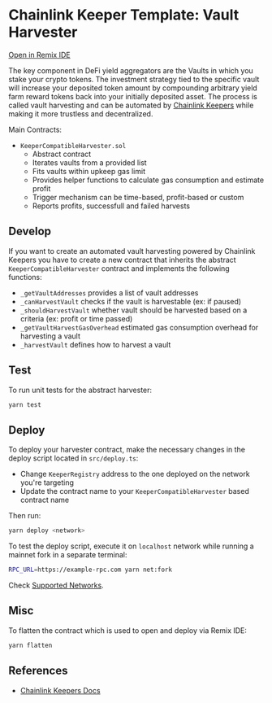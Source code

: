 # Chainlink Keeper Template: Vault Harvester

[Open in Remix IDE](https://remix.ethereum.org/#url=https://github.com/hackbg/chainlink-keeper-templates/packages/harvester/flatten/Harvester.flat.sol)

The key component in DeFi yield aggregators are the Vaults in which you stake your crypto tokens. The investment strategy tied to the specific vault will increase your deposited token amount by compounding arbitrary yield farm reward tokens back into your initially deposited asset. The process is called vault harvesting and can be automated by [Chainlink Keepers](https://keepers.chain.link) while making it more trustless and decentralized.

Main Contracts:

- `KeeperCompatibleHarvester.sol`
  - Abstract contract
  - Iterates vaults from a provided list
  - Fits vaults within upkeep gas limit
  - Provides helper functions to calculate gas consumption and estimate profit
  - Trigger mechanism can be time-based, profit-based or custom
  - Reports profits, successfull and failed harvests

## Develop

If you want to create an automated vault harvesting powered by Chainlink Keepers you have to create a new contract that inherits the abstract `KeeperCompatibleHarvester` contract and implements the following functions:

- `_getVaultAddresses` provides a list of vault addresses
- `_canHarvestVault` checks if the vault is harvestable (ex: if paused)
- `_shouldHarvestVault` whether vault should be harvested based on a criteria (ex: profit or time passed)
- `_getVaultHarvestGasOverhead` estimated gas consumption overhead for harvesting a vault
- `_harvestVault` defines how to harvest a vault

## Test

To run unit tests for the abstract harvester:

```bash
yarn test
```

## Deploy

To deploy your harvester contract, make the necessary changes in the deploy script located in `src/deploy.ts`:

- Change `KeeperRegistry` address to the one deployed on the network you're targeting
- Update the contract name to your `KeeperCompatibleHarvester` based contract name

Then run:

```bash
yarn deploy <network>
```

To test the deploy script, execute it on `localhost` network while running a mainnet fork in a separate terminal:

```bash
RPC_URL=https://example-rpc.com yarn net:fork
```

Check [Supported Networks](https://docs.chain.link/docs/chainlink-keepers/supported-networks/).

## Misc

To flatten the contract which is used to open and deploy via Remix IDE:

```bash
yarn flatten
```

## References

- [Chainlink Keepers Docs](https://docs.chain.link/docs/chainlink-keepers/introduction/)

